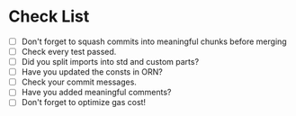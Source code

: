 # Check List

- [ ] Don't forget to squash commits into meaningful chunks before merging
- [ ] Check every test passed.
- [ ] Did you split imports into std and custom parts?
- [ ] Have you updated the consts in ORN?
- [ ] Check your commit messages.
- [ ] Have you added meaningful comments?
- [ ] Don't forget to optimize gas cost!